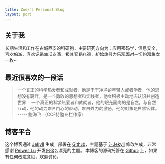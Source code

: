 ```yaml
---
title: Zoey's Personal Blog
layout: post
---
```


## 关于我

长期生活和工作在古城西安的科研狗，主要研究方向为：应用密码学，信息安全，喜欢旅游，喜欢记录生活点滴，极其容易悲观，却始终努力乐观面对一切的双鱼女一枚~

## 最近很喜欢的一段话

> 一个真正的科学热爱者和成就者，他是干干净净的年轻人或者学者，他的思想没有羁绊，是一个勇敢的思想者和实践者，他会积极主动地去认识并创造世界； 一个真正的科学热爱者和成就者，他的眼光面向的是自然，与自然互动，他的动力来自内心的驱动，来自外力的激励，他的对象是自然客体。    ----- 鲍海飞 （CCF特邀专栏作家）                                                                                                                                                               


## 博客平台

这个博客通过 [Jekyll](http://jekyllrb.com/) 生成，部署在 [Github](https://pages.github.com)，主题基于 [3-Jekyll](https://github.com/P233/3-Jekyll) 修改生成，非常感谢 [Peiwen Lu](https://github.com/P233) 开发出这么漂亮的主题。
本博客的源码托管在 [Github](https://github.com/suyan/suyan.github.io) 上，如果有任何改进意见，欢迎讨论。
